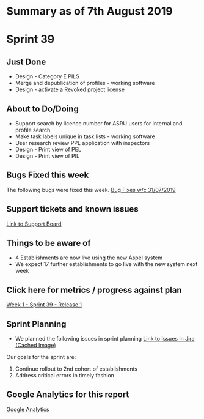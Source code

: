 # Summary as of 7th August 2019 

# Sprint 39

## Just Done
* Design - Category E PILS
* Merge and depublication of profiles - working software
* Design - activate a Revoked project license 

## About to Do/Doing
* Support search by licence number for ASRU users for internal and profile search
* Make task labels unique in task lists - working software
* User research review PPL application with inspectors
* Design - Print view of PEL
* Design - Print view of PIL

## Bugs Fixed this week
The following bugs were fixed this week.
[Bug Fixes w/c 31/07/2019](graphs/bugs07082019.jpg)

## Support tickets and known issues
[Link to Support Board](https://jira.digital.homeoffice.gov.uk/secure/RapidBoard.jspa?rapidView=331&selectedIssue=ALS-47)

## Things to be aware of
* 4 Establishments are now live using the new Aspel system
* We expect 17 further establishments to go live with the new system next week

## Click here for metrics / progress against plan
[Week 1 - Sprint 39 - Release 1](graphs/progress07082019.png)

## Sprint Planning
* We planned the following issues in sprint planning [Link to Issues in Jira](https://jira.digital.homeoffice.gov.uk/secure/RapidBoard.jspa?rapidView=261)    [\(Cached Image\)](graphs/sprint07082019.png)

Our goals for the sprint are:
1. Continue rollout to 2nd cohort of establishments 
2. Address critical errors in timely fashion

## Google Analytics for this report
[Google Analytics](graphs/GA07082019.jpg)

